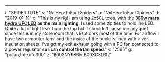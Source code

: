 ---
t: "SPIDER TOTE"
s: "NotHereToFuckSpiders"
a: "NotHereToFuckSpiders"
d: "2019-01-19"
c: "This is my rig! I am using 2x50L totes, with the <strong><a href='https://www.amazon.com/MarsHydro-Spectrum-Hydroponic-Indoor-Growing/dp/B00XC3LBI2/ref=as_li_ss_tl?s=lawn-garden&ie=UTF8&qid=1514860629&sr=1-1&keywords=mars+300&linkCode=ll1&tag=spacbuck-20&linkId=177221032c2248fa8f8b41b6f53b9214'>300w mars hydro UFO LED</a> as the main lighting</strong>. I used some zip ties to hold the LED. Quite a lot of light leak from the top but it shouldn't cause me any grief since this is in my store room that is kept dark most of the time.
  For airflow I have two computer fans, and the inside of the buckets lined with silver insulation sheets. I've got my exit exhaust going with a PC fan connected to a power regulator <strong>so I can control the fan speed</strong>."
v: "2595"
g: "pcfan,tote,ufo300"
z: "B003NY98BM,B00XC3LBI2"
